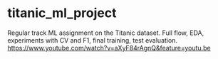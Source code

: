 # titanic_ml_project
Regular track ML assignment on the Titanic dataset. Full flow, EDA, experiments with CV and F1, final training, test evaluation.
https://www.youtube.com/watch?v=aXyF84rAgnQ&feature=youtu.be
